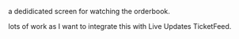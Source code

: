 a dedidicated screen for watching the orderbook.

lots of work as I want to integrate this with Live Updates TicketFeed.
